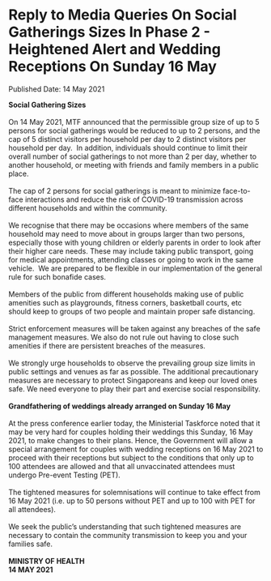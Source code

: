 <html>
    <meta http-equiv="Content-Type" content="text/html; charset=utf-8"/>
    <meta charset="utf-8"/>
    <title>Reply to Media Queries On Social Gatherings Sizes In Phase 2 - Heightened Alert and Wedding Receptions On Sunday 16 May</title>
    <body><h1>Reply to Media Queries On Social Gatherings Sizes In Phase 2 - Heightened Alert and Wedding Receptions On Sunday 16 May</h1>
    <p>Published Date: 14 May 2021</p> <div><strong>Social Gathering Sizes</strong></div><div>&nbsp;</div><div>On 14 May 2021, MTF announced that the permissible group size of up to 5 persons for social gatherings would be reduced to up to 2 persons, and the cap of 5 distinct visitors per household per day to 2 distinct visitors per household per day.&nbsp; In addition, individuals should continue to limit their overall number of social gatherings to not more than 2 per day, whether to another household, or meeting with friends and family members in a public place.</div><div>&nbsp;</div><div>The cap of 2 persons for social gatherings is meant to minimize face-to-face interactions and reduce the risk of COVID-19 transmission across different households and within the community.</div><div>&nbsp;</div><div>We recognise that there may be occasions where members of the same household may need to move about in groups larger than two persons, especially those with young children or elderly parents in order to look after their higher care needs. These may include taking public transport, going for medical appointments, attending classes or going to work in the same vehicle.&nbsp; We are prepared to be flexible in our implementation of the general rule for such bonafide cases.&nbsp;</div><div>&nbsp;</div><div>Members of the public from different households making use of public amenities such as playgrounds, fitness corners, basketball courts, etc should keep to groups of two people and maintain proper safe distancing.&nbsp;</div><div>&nbsp;</div><div>Strict enforcement measures will be taken against any breaches of the safe management measures. We also do not rule out having to close such amenities if there are persistent breaches of the measures.</div><div>&nbsp;</div><div>We strongly urge households to observe the prevailing group size limits in public settings and venues as far as possible. The additional precautionary measures are necessary to protect Singaporeans and keep our loved ones safe. We need everyone to play their part and exercise social responsibility.</div><div><strong>&nbsp;</strong></div><div><strong>Grandfathering of weddings already arranged on Sunday 16 May</strong></div><div>&nbsp;</div><div>At the press conference earlier today, the Ministerial Taskforce noted that it may be very hard for couples holding their weddings this Sunday, 16 May 2021, to make changes to their plans. Hence, the Government will allow a special arrangement for couples with wedding receptions on 16 May 2021 to proceed with their receptions but subject to the conditions that only up to 100 attendees are allowed and that all unvaccinated attendees must undergo Pre-event Testing (PET).&nbsp;</div><div>&nbsp;</div><div>The tightened measures for solemnisations will continue to take effect from 16 May 2021 (i.e. up to 50 persons without PET and up to 100 with PET for all attendees).</div><div><br></div><div>We seek the public’s understanding that such tightened measures are necessary to contain the community transmission to keep you and your families safe.<br><br><strong>MINISTRY OF HEALTH<br>14 MAY 2021</strong></div></body>
</html>